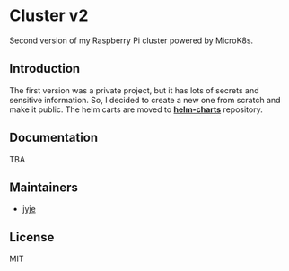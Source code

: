 # Cluster v2
Second version of my Raspberry Pi cluster powered by MicroK8s.

## Introduction
The first version was a private project, but it has lots of secrets and sensitive information.
So, I decided to create a new one from scratch and make it public.
The helm carts are moved to [**helm-charts**](https://github.com/jyje/helm-charts) repository.

## Documentation
TBA

## Maintainers
- [jyje](github.com/jyje)

## License
MIT
